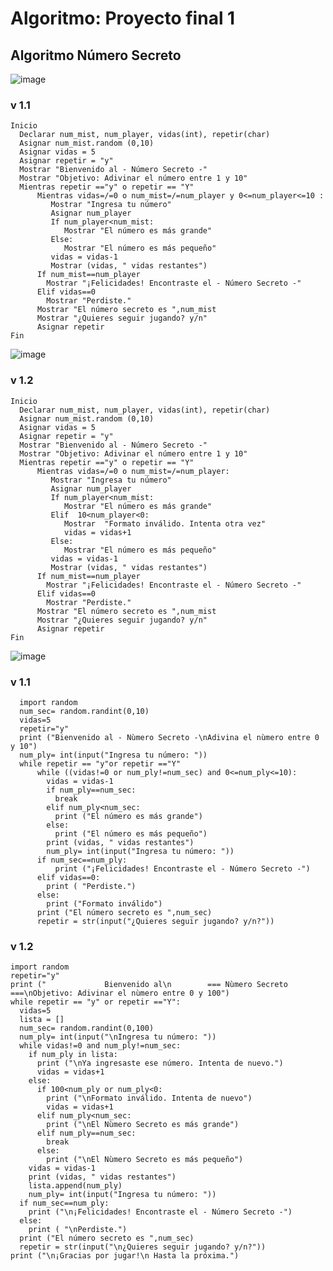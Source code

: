 # Algoritmo: Proyecto final 1
## Algoritmo Número Secreto

![image](https://user-images.githubusercontent.com/111446231/186941842-42825c6c-7ec7-4c91-872d-f816306860ec.png)

### v  1.1

    Inicio
      Declarar num_mist, num_player, vidas(int), repetir(char)
      Asignar num_mist.random (0,10)
      Asignar vidas = 5
      Asignar repetir = "y"
      Mostrar "Bienvenido al - Número Secreto -"
      Mostrar "Objetivo: Adivinar el número entre 1 y 10"
      Mientras repetir =="y" o repetir == "Y"
          Mientras vidas=/=0 o num_mist=/=num_player y 0<=num_player<=10 :
             Mostrar "Ingresa tu número"
             Asignar num_player
             If num_player<num_mist:
                Mostrar "El número es más grande"
             Else:
                Mostrar "El número es más pequeño"
             vidas = vidas-1
             Mostrar (vidas, " vidas restantes")
          If num_mist==num_player
            Mostrar "¡Felicidades! Encontraste el - Número Secreto -"
          Elif vidas==0
            Mostrar "Perdiste."
          Mostrar "El número secreto es ",num_mist
          Mostrar "¿Quieres seguir jugando? y/n"
          Asignar repetir
    Fin    
    
![image](https://user-images.githubusercontent.com/111446231/186937771-0e81fa93-ecef-40f1-8179-dc34c41c260b.png)

 ### v 1.2
    
    
    Inicio
      Declarar num_mist, num_player, vidas(int), repetir(char)
      Asignar num_mist.random (0,10)
      Asignar vidas = 5
      Asignar repetir = "y"
      Mostrar "Bienvenido al - Número Secreto -"
      Mostrar "Objetivo: Adivinar el número entre 1 y 10"
      Mientras repetir =="y" o repetir == "Y"
          Mientras vidas=/=0 o num_mist=/=num_player:
             Mostrar "Ingresa tu número"
             Asignar num_player
             If num_player<num_mist:
                Mostrar "El número es más grande"
             Elif  10<num_player<0:
                Mostrar  "Formato inválido. Intenta otra vez"
                vidas = vidas+1
             Else:
                Mostrar "El número es más pequeño"
             vidas = vidas-1
             Mostrar (vidas, " vidas restantes")
          If num_mist==num_player
            Mostrar "¡Felicidades! Encontraste el - Número Secreto -"
          Elif vidas==0
            Mostrar "Perdiste."
          Mostrar "El número secreto es ",num_mist
          Mostrar "¿Quieres seguir jugando? y/n"
          Asignar repetir
    Fin    
    
![image](https://user-images.githubusercontent.com/111446231/188671156-081c91d1-f9fc-4b4e-b3ce-324fbfe30179.png)


### v  1.1

      import random
      num_sec= random.randint(0,10)
      vidas=5
      repetir="y"
      print ("Bienvenido al - Nùmero Secreto -\nAdivina el nùmero entre 0 y 10")
      num_ply= int(input("Ingresa tu número: "))
      while repetir == "y"or repetir =="Y"
          while ((vidas!=0 or num_ply!=num_sec) and 0<=num_ply<=10):
            vidas = vidas-1
            if num_ply==num_sec:
              break
            elif num_ply<num_sec:
              print ("El número es más grande")
            else:
              print ("El número es más pequeño")
            print (vidas, " vidas restantes")
            num_ply= int(input("Ingresa tu número: "))  
          if num_sec==num_ply:
              print ("¡Felicidades! Encontraste el - Número Secreto -")
          elif vidas==0:
            print ( "Perdiste.")
          else:
            print ("Formato inválido")
          print ("El número secreto es ",num_sec)
          repetir = str(input("¿Quieres seguir jugando? y/n?"))
          
       
       
### v 1.2

    import random
    repetir="y"
    print ("             Bienvenido al\n        === Nùmero Secreto ===\nObjetivo: Adivinar el nùmero entre 0 y 100")
    while repetir == "y" or repetir =="Y":
      vidas=5
      lista = []
      num_sec= random.randint(0,100)
      num_ply= int(input("\nIngresa tu número: "))
      while vidas!=0 and num_ply!=num_sec:
        if num_ply in lista:
          print ("\nYa ingresaste ese número. Intenta de nuevo.")
          vidas = vidas+1
        else:
          if 100<num_ply or num_ply<0:
            print ("\nFormato inválido. Intenta de nuevo")
            vidas = vidas+1
          elif num_ply<num_sec:
            print ("\nEl Nùmero Secreto es más grande")
          elif num_ply==num_sec:
            break
          else:
            print ("\nEl Nùmero Secreto es más pequeño")
        vidas = vidas-1
        print (vidas, " vidas restantes")
        lista.append(num_ply)
        num_ply= int(input("Ingresa tu número: "))  
      if num_sec==num_ply:
        print ("\n¡Felicidades! Encontraste el - Número Secreto -")
      else:
        print ( "\nPerdiste.")
      print ("El número secreto es ",num_sec)
      repetir = str(input("\n¿Quieres seguir jugando? y/n?"))
    print ("\n¡Gracias por jugar!\n Hasta la próxima.")
